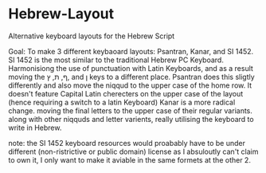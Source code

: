 # Hebrew-Layout
Alternative keyboard layouts for the Hebrew Script

Goal:
To make 3 different keybaoard layouts: Psantran, Kanar, and SI 1452.
SI 1452 is the most similar to the traditional Hebrew PC Keyboard. Harmonisiong the use of punctuation with Latin Keyboards, and as a result moving the ף, ת, ץ, and ן keys to a different place. 
Psantran does this sligtly differently and also move the niqqud to the upper case of the home row. It doesn't feature Capital Latin cherecters on the upper case of the layout (hence requiring a switch to a latin Keyboard)
Kanar is a more radical change. moving the final letters to the upper case of their regular variants. along with other niqquds and letter varients, really utilising the keyboard to write in Hebrew.

note: the SI 1452 keyboard resources would proabably have to be under different (non-ristrictive or public domain) license as I absuloutly can't claim to own it, I only want to make it aviable in the same formets at the other 2.
